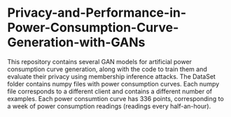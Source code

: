 # Privacy-and-Performance-in-Power-Consumption-Curve-Generation-with-GANs
This repository contains several GAN models for artificial power consumption curve generation, along with the code to train them and evaluate their privacy using membership inference attacks.
The DataSet folder contains numpy files with power consumption curves. Each numpy file corresponds to a different client and contains a different number of examples. Each power consumtion curve has 336 points, corresponding to a week of power consumption readings (readings every half-an-hour).
